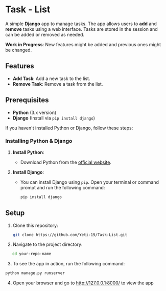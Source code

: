 
# Task - List

A simple **Django** app to manage tasks. The app allows users to **add** and **remove** tasks using a web interface. Tasks are stored in the session and can be added or removed as needed.

**Work in Progress**: New features might be added and previous ones might be changed.

## Features

- **Add Task**: Add a new task to the list.
- **Remove Task**: Remove a task from the list.


## Prerequisites

- **Python** (3.x version)
- **Django** (Install via `pip install django`)

If you haven't installed Python or Django, follow these steps:

### Installing Python & Django
1. **Install Python**:
   - Download Python from the [official website](https://www.python.org/downloads/).

2. **Install Django**:
   - You can install Django using `pip`. Open your terminal or command prompt and run the following command:
     ```bash
     pip install django
     ```

## Setup

1. Clone this repository:
   ```bash
   git clone https://github.com/Yeti-19/Task-List.git
   ```
   
2. Navigate to the project directory:
```bash
   cd your-repo-name
```

3. To see the app in action, run the following command:
 ```bash
 python manage.py runserver
```

4. Open your browser and go to http://127.0.0.1:8000/ to view the app

